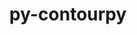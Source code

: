 ---
title: "py-contourpy"
layout: cache
categories: [package, develop]
meta: {"compilers": ["apple-clang@=16.0.0", "gcc@=11.1.0", "gcc@=11.4.0", "gcc@=13.2.0", "gcc@=7.5.0", "gcc@=9.4.0", "oneapi@=2024.2.1"], "num_specs": 145, "num_specs_by_stack": {"data-vis-sdk": 8, "e4s": 29, "e4s-neoverse-v2": 17, "e4s-neoverse_v1": 15, "e4s-oneapi": 33, "e4s-power": 5, "e4s-rocm-external": 8, "hep": 8, "ml-darwin-aarch64-mps": 5, "ml-linux-aarch64-cpu": 8, "ml-linux-aarch64-cuda": 8, "ml-linux-x86_64-cpu": 8, "ml-linux-x86_64-cuda": 8, "radiuss": 8, "root": 145}, "oss": ["sequoia", "ubuntu18.04", "ubuntu20.04", "ubuntu22.04", "ubuntu24.04"], "platforms": ["darwin", "linux"], "stacks": ["data-vis-sdk", "e4s", "e4s-neoverse-v2", "e4s-neoverse_v1", "e4s-oneapi", "e4s-power", "e4s-rocm-external", "hep", "ml-darwin-aarch64-mps", "ml-linux-aarch64-cpu", "ml-linux-aarch64-cuda", "ml-linux-x86_64-cpu", "ml-linux-x86_64-cuda", "radiuss", "root"], "targets": ["aarch64", "neoverse_v1", "neoverse_v2", "ppc64le", "x86_64_v3"], "versions": ["1.3.0"]}
spec_details: [{"compiler": "oneapi@=2024.2.1", "hash": "2aprotrpthcj2fiklmwonflpxb5biogd", "os": "ubuntu22.04", "platform": "linux", "size": "-", "stacks": ["e4s-oneapi", "root"], "target": "x86_64_v3", "variants": ["build_system=python_pip"], "versions": ["1.3.0"]}, {"compiler": "oneapi@=2024.2.1", "hash": "3carjgo4aosxeb2yft7jbiy7rgkgxl56", "os": "ubuntu22.04", "platform": "linux", "size": "-", "stacks": ["e4s-oneapi", "root"], "target": "x86_64_v3", "variants": ["build_system=python_pip"], "versions": ["1.3.0"]}, {"compiler": "gcc@=11.4.0", "hash": "3lbnpowxr3xdiep6mc5cpt4czgda46ev", "os": "ubuntu22.04", "platform": "linux", "size": "-", "stacks": ["e4s", "root"], "target": "x86_64_v3", "variants": ["build_system=python_pip"], "versions": ["1.3.0"]}, {"compiler": "gcc@=11.4.0", "hash": "3pttljpgekkfobcgg6z5g5iplkmbfscf", "os": "ubuntu22.04", "platform": "linux", "size": "-", "stacks": ["e4s", "root"], "target": "x86_64_v3", "variants": ["build_system=python_pip"], "versions": ["1.3.0"]}, {"compiler": "gcc@=7.5.0", "hash": "46xc65rjhcbgxy2pzpclw5ufmm4vl5rn", "os": "ubuntu18.04", "platform": "linux", "size": "-", "stacks": ["radiuss", "root"], "target": "x86_64_v3", "variants": ["build_system=python_pip"], "versions": ["1.3.0"]}, {"compiler": "gcc@=13.2.0", "hash": "4aj6tfg76qtsp4uelk6sa4q5g4dsfzqk", "os": "ubuntu24.04", "platform": "linux", "size": "-", "stacks": ["ml-linux-x86_64-cpu", "ml-linux-x86_64-cuda", "root"], "target": "x86_64_v3", "variants": ["build_system=python_pip"], "versions": ["1.3.0"]}, {"compiler": "gcc@=11.4.0", "hash": "4jna2cx7ot6ed2dv3zfytxd4xcila642", "os": "ubuntu22.04", "platform": "linux", "size": "-", "stacks": ["e4s", "root"], "target": "x86_64_v3", "variants": ["build_system=python_pip"], "versions": ["1.3.0"]}, {"compiler": "gcc@=7.5.0", "hash": "57ce5zl54k3avlm3tmnoqcdn2goyy4e2", "os": "ubuntu18.04", "platform": "linux", "size": "-", "stacks": ["radiuss", "root"], "target": "x86_64_v3", "variants": ["build_system=python_pip"], "versions": ["1.3.0"]}, {"compiler": "gcc@=11.4.0", "hash": "5agonszr6pq5anili6hxs3ofxipoqmgc", "os": "ubuntu22.04", "platform": "linux", "size": "-", "stacks": ["e4s", "root"], "target": "x86_64_v3", "variants": ["build_system=python_pip"], "versions": ["1.3.0"]}, {"compiler": "gcc@=11.4.0", "hash": "5ftmys5ebgliggyv7f65nbkend73bhkm", "os": "ubuntu22.04", "platform": "linux", "size": "-", "stacks": ["e4s-neoverse_v1", "root"], "target": "neoverse_v1", "variants": ["build_system=python_pip"], "versions": ["1.3.0"]}, {"compiler": "gcc@=11.4.0", "hash": "5nh4eqp67an3i4gzyxymphfpn3ghribk", "os": "ubuntu22.04", "platform": "linux", "size": "-", "stacks": ["e4s", "root"], "target": "x86_64_v3", "variants": ["build_system=python_pip"], "versions": ["1.3.0"]}, {"compiler": "gcc@=11.4.0", "hash": "5r55ejpz2vqbn4xldcfxua5uukzq3y5i", "os": "ubuntu22.04", "platform": "linux", "size": "-", "stacks": ["e4s-neoverse-v2", "root"], "target": "neoverse_v2", "variants": ["build_system=python_pip"], "versions": ["1.3.0"]}, {"compiler": "gcc@=11.4.0", "hash": "5uz53ukttvbrxquwikvlp6zr76zqjema", "os": "ubuntu22.04", "platform": "linux", "size": "-", "stacks": ["e4s-neoverse_v1", "root"], "target": "neoverse_v1", "variants": ["build_system=python_pip"], "versions": ["1.3.0"]}, {"compiler": "gcc@=13.2.0", "hash": "63rmieeilxjk2raydxo4fgiwfgfhz2me", "os": "ubuntu24.04", "platform": "linux", "size": "-", "stacks": ["ml-linux-x86_64-cpu", "ml-linux-x86_64-cuda", "root"], "target": "x86_64_v3", "variants": ["build_system=python_pip"], "versions": ["1.3.0"]}, {"compiler": "oneapi@=2024.2.1", "hash": "6gvrnazzt4cnsnchhufjeyjdllz3d6dc", "os": "ubuntu22.04", "platform": "linux", "size": "-", "stacks": ["e4s-oneapi", "root"], "target": "x86_64_v3", "variants": ["build_system=python_pip"], "versions": ["1.3.0"]}, {"compiler": "gcc@=9.4.0", "hash": "6hjrti33tcepdybwdjwtzdlrfxzs7nou", "os": "ubuntu20.04", "platform": "linux", "size": "-", "stacks": ["e4s-power", "root"], "target": "ppc64le", "variants": ["build_system=python_pip"], "versions": ["1.3.0"]}, {"compiler": "gcc@=11.4.0", "hash": "6nfblhtxgyfpz2ajkpvvhw664zw4iu3k", "os": "ubuntu22.04", "platform": "linux", "size": "-", "stacks": ["e4s", "root"], "target": "x86_64_v3", "variants": ["build_system=python_pip"], "versions": ["1.3.0"]}, {"compiler": "gcc@=13.2.0", "hash": "6q7mulehyp5d6fl37ebtu2xaoic22tl6", "os": "ubuntu24.04", "platform": "linux", "size": "-", "stacks": ["ml-linux-x86_64-cpu", "ml-linux-x86_64-cuda", "root"], "target": "x86_64_v3", "variants": ["build_system=python_pip"], "versions": ["1.3.0"]}, {"compiler": "gcc@=13.2.0", "hash": "74xc3oudznb64mmlbfqa644x3flx5m4m", "os": "ubuntu24.04", "platform": "linux", "size": "-", "stacks": ["ml-linux-aarch64-cpu", "ml-linux-aarch64-cuda", "root"], "target": "aarch64", "variants": ["build_system=python_pip"], "versions": ["1.3.0"]}, {"compiler": "oneapi@=2024.2.1", "hash": "7tuyk7hfgcglh6m3uus2whf5qmemof7b", "os": "ubuntu22.04", "platform": "linux", "size": "-", "stacks": ["e4s-oneapi", "root"], "target": "x86_64_v3", "variants": ["build_system=python_pip"], "versions": ["1.3.0"]}, {"compiler": "gcc@=9.4.0", "hash": "am5slyt3pee2aaaxud6w2qgvzr4sfjdw", "os": "ubuntu20.04", "platform": "linux", "size": "-", "stacks": ["e4s-power", "root"], "target": "ppc64le", "variants": ["build_system=python_pip"], "versions": ["1.3.0"]}, {"compiler": "gcc@=11.4.0", "hash": "asqjag2aqbrjwfonp4ixgnkzqrn7hxy3", "os": "ubuntu22.04", "platform": "linux", "size": "-", "stacks": ["e4s-neoverse_v1", "root"], "target": "neoverse_v1", "variants": ["build_system=python_pip"], "versions": ["1.3.0"]}, {"compiler": "gcc@=11.4.0", "hash": "avvecjteiox4k5jfjtew62jkb2pbok3n", "os": "ubuntu22.04", "platform": "linux", "size": "-", "stacks": ["e4s", "root"], "target": "x86_64_v3", "variants": ["build_system=python_pip"], "versions": ["1.3.0"]}, {"compiler": "oneapi@=2024.2.1", "hash": "az6qln7s3e2b27ern566fo5koqegxlq3", "os": "ubuntu22.04", "platform": "linux", "size": "-", "stacks": ["e4s-oneapi", "root"], "target": "x86_64_v3", "variants": ["build_system=python_pip"], "versions": ["1.3.0"]}, {"compiler": "gcc@=11.4.0", "hash": "barsqyxae5vumdsnlhfbyh7tg4qfjkgs", "os": "ubuntu22.04", "platform": "linux", "size": "-", "stacks": ["e4s", "root"], "target": "x86_64_v3", "variants": ["build_system=python_pip"], "versions": ["1.3.0"]}, {"compiler": "gcc@=11.4.0", "hash": "bjwcxk3f3svxj5yg4o3n75p6nta4eyde", "os": "ubuntu22.04", "platform": "linux", "size": "-", "stacks": ["e4s", "root"], "target": "x86_64_v3", "variants": ["build_system=python_pip"], "versions": ["1.3.0"]}, {"compiler": "gcc@=9.4.0", "hash": "bqfm4fnxfif64mz3itp6kjhgule7gqzy", "os": "ubuntu20.04", "platform": "linux", "size": "-", "stacks": ["e4s-power", "root"], "target": "ppc64le", "variants": ["build_system=python_pip"], "versions": ["1.3.0"]}, {"compiler": "gcc@=13.2.0", "hash": "brztmh7wkpixubh6xojlm3yg4dp2swp4", "os": "ubuntu24.04", "platform": "linux", "size": "-", "stacks": ["ml-linux-aarch64-cpu", "ml-linux-aarch64-cuda", "root"], "target": "aarch64", "variants": ["build_system=python_pip"], "versions": ["1.3.0"]}, {"compiler": "oneapi@=2024.2.1", "hash": "bxafkidzyl26jnuvhzxpx6nvdo7tyj7x", "os": "ubuntu22.04", "platform": "linux", "size": "-", "stacks": ["e4s-oneapi", "root"], "target": "x86_64_v3", "variants": ["build_system=python_pip"], "versions": ["1.3.0"]}, {"compiler": "oneapi@=2024.2.1", "hash": "bz2ex7p5w3lupveasojybytktytzrmrx", "os": "ubuntu22.04", "platform": "linux", "size": "-", "stacks": ["e4s-oneapi", "root"], "target": "x86_64_v3", "variants": ["build_system=python_pip"], "versions": ["1.3.0"]}, {"compiler": "gcc@=11.1.0", "hash": "c36as4lsid25rt6t5i24agw74iybwvzy", "os": "ubuntu20.04", "platform": "linux", "size": "-", "stacks": ["data-vis-sdk", "root"], "target": "x86_64_v3", "variants": ["build_system=python_pip"], "versions": ["1.3.0"]}, {"compiler": "gcc@=13.2.0", "hash": "c6goxqsfqvlz2mwrmldbckmo7bwpporo", "os": "ubuntu24.04", "platform": "linux", "size": "-", "stacks": ["ml-linux-aarch64-cpu", "ml-linux-aarch64-cuda", "root"], "target": "aarch64", "variants": ["build_system=python_pip"], "versions": ["1.3.0"]}, {"compiler": "apple-clang@=16.0.0", "hash": "cc5iirmiunspeqaidxhkuvakulgx3hn5", "os": "sequoia", "platform": "darwin", "size": "-", "stacks": ["ml-darwin-aarch64-mps", "root"], "target": "aarch64", "variants": ["build_system=python_pip"], "versions": ["1.3.0"]}, {"compiler": "gcc@=11.4.0", "hash": "cdqsucx7nxmruxgukwurqngshjena25o", "os": "ubuntu22.04", "platform": "linux", "size": "-", "stacks": ["e4s", "root"], "target": "x86_64_v3", "variants": ["build_system=python_pip"], "versions": ["1.3.0"]}, {"compiler": "gcc@=11.1.0", "hash": "crotv6m3datdb5hneviw3twd42all24p", "os": "ubuntu20.04", "platform": "linux", "size": "-", "stacks": ["data-vis-sdk", "root"], "target": "x86_64_v3", "variants": ["build_system=python_pip"], "versions": ["1.3.0"]}, {"compiler": "gcc@=11.4.0", "hash": "d32jjnhk2x46jag6v673xywc3ufw4kvv", "os": "ubuntu22.04", "platform": "linux", "size": "-", "stacks": ["e4s-neoverse_v1", "root"], "target": "neoverse_v1", "variants": ["build_system=python_pip"], "versions": ["1.3.0"]}, {"compiler": "gcc@=11.4.0", "hash": "dq72bymijd6e6owhfnutcjzbwc3jpjvl", "os": "ubuntu22.04", "platform": "linux", "size": "-", "stacks": ["e4s-neoverse_v1", "root"], "target": "neoverse_v1", "variants": ["build_system=python_pip"], "versions": ["1.3.0"]}, {"compiler": "oneapi@=2024.2.1", "hash": "dtfqz7drtxn77qrggesed5xqa7rvhs2t", "os": "ubuntu22.04", "platform": "linux", "size": "-", "stacks": ["e4s-oneapi", "root"], "target": "x86_64_v3", "variants": ["build_system=python_pip"], "versions": ["1.3.0"]}, {"compiler": "gcc@=7.5.0", "hash": "e3o5b72xy2yebjgsrkdusekttoumiar4", "os": "ubuntu18.04", "platform": "linux", "size": "-", "stacks": ["radiuss", "root"], "target": "x86_64_v3", "variants": ["build_system=python_pip"], "versions": ["1.3.0"]}, {"compiler": "gcc@=11.4.0", "hash": "e47vyclezjqjnj7fpq3hvcapj5cwhfv6", "os": "ubuntu22.04", "platform": "linux", "size": "-", "stacks": ["e4s-neoverse_v1", "root"], "target": "neoverse_v1", "variants": ["build_system=python_pip"], "versions": ["1.3.0"]}, {"compiler": "oneapi@=2024.2.1", "hash": "e7icvt57wkj5xhk4b44pvcah5udipolk", "os": "ubuntu22.04", "platform": "linux", "size": "-", "stacks": ["e4s-oneapi", "root"], "target": "x86_64_v3", "variants": ["build_system=python_pip"], "versions": ["1.3.0"]}, {"compiler": "gcc@=11.4.0", "hash": "f2pppqz5pib6pajldblowqslgvlaqvof", "os": "ubuntu22.04", "platform": "linux", "size": "-", "stacks": ["e4s-neoverse-v2", "root"], "target": "neoverse_v2", "variants": ["build_system=python_pip"], "versions": ["1.3.0"]}, {"compiler": "oneapi@=2024.2.1", "hash": "fob33iw7sjkl6aoq47ljt3dqolp5lo3r", "os": "ubuntu22.04", "platform": "linux", "size": "-", "stacks": ["e4s-oneapi", "root"], "target": "x86_64_v3", "variants": ["build_system=python_pip"], "versions": ["1.3.0"]}, {"compiler": "oneapi@=2024.2.1", "hash": "fopoyvhtbeiwdgasjlhqjbvx7yjryfbt", "os": "ubuntu22.04", "platform": "linux", "size": "-", "stacks": ["e4s-oneapi", "root"], "target": "x86_64_v3", "variants": ["build_system=python_pip"], "versions": ["1.3.0"]}, {"compiler": "gcc@=11.4.0", "hash": "fthnvdldle5nsi7fcmuwsmmh5ohxpyif", "os": "ubuntu22.04", "platform": "linux", "size": "-", "stacks": ["hep", "root"], "target": "x86_64_v3", "variants": ["build_system=python_pip"], "versions": ["1.3.0"]}, {"compiler": "gcc@=11.4.0", "hash": "g47ihov3lwhb33yvr26qg4s4msv2wtvu", "os": "ubuntu22.04", "platform": "linux", "size": "-", "stacks": ["e4s-neoverse_v1", "root"], "target": "neoverse_v1", "variants": ["build_system=python_pip"], "versions": ["1.3.0"]}, {"compiler": "apple-clang@=16.0.0", "hash": "gae74powv3a7b7j3ense7cxaeugo44m3", "os": "sequoia", "platform": "darwin", "size": "-", "stacks": ["ml-darwin-aarch64-mps", "root"], "target": "aarch64", "variants": ["build_system=python_pip"], "versions": ["1.3.0"]}, {"compiler": "gcc@=11.4.0", "hash": "gditilgtuuv7f2ntbwwo4uokfqs2mgz5", "os": "ubuntu22.04", "platform": "linux", "size": "-", "stacks": ["e4s", "root"], "target": "x86_64_v3", "variants": ["build_system=python_pip"], "versions": ["1.3.0"]}, {"compiler": "oneapi@=2024.2.1", "hash": "genmfofxjf3iqsjpom3v4g7vh3fhzdi3", "os": "ubuntu22.04", "platform": "linux", "size": "-", "stacks": ["e4s-oneapi", "root"], "target": "x86_64_v3", "variants": ["build_system=python_pip"], "versions": ["1.3.0"]}, {"compiler": "gcc@=11.4.0", "hash": "hbx2wulgtdynjzf4vwzwskdllropha4g", "os": "ubuntu22.04", "platform": "linux", "size": "-", "stacks": ["e4s-rocm-external", "root"], "target": "x86_64_v3", "variants": ["build_system=python_pip"], "versions": ["1.3.0"]}, {"compiler": "oneapi@=2024.2.1", "hash": "hccq4xzxg3see3zvy4gd22l5ec62bgvq", "os": "ubuntu22.04", "platform": "linux", "size": "-", "stacks": ["e4s-oneapi", "root"], "target": "x86_64_v3", "variants": ["build_system=python_pip"], "versions": ["1.3.0"]}, {"compiler": "oneapi@=2024.2.1", "hash": "hctbyxgj5mmqve6uouhtn5i5for3zvk5", "os": "ubuntu22.04", "platform": "linux", "size": "-", "stacks": ["e4s-oneapi", "root"], "target": "x86_64_v3", "variants": ["build_system=python_pip"], "versions": ["1.3.0"]}, {"compiler": "gcc@=11.4.0", "hash": "hqlovyew7kbawif6bdxykd5qwhg5hsfs", "os": "ubuntu22.04", "platform": "linux", "size": "-", "stacks": ["e4s-neoverse-v2", "root"], "target": "neoverse_v2", "variants": ["build_system=python_pip"], "versions": ["1.3.0"]}, {"compiler": "gcc@=13.2.0", "hash": "hrbgut52bgdyrm3vhduzgqghkctg4xhh", "os": "ubuntu24.04", "platform": "linux", "size": "-", "stacks": ["ml-linux-x86_64-cpu", "ml-linux-x86_64-cuda", "root"], "target": "x86_64_v3", "variants": ["build_system=python_pip"], "versions": ["1.3.0"]}, {"compiler": "gcc@=11.4.0", "hash": "hwr7pndavqzgl3ptrpr37jzc5cz7vnbs", "os": "ubuntu22.04", "platform": "linux", "size": "-", "stacks": ["e4s", "root"], "target": "x86_64_v3", "variants": ["build_system=python_pip"], "versions": ["1.3.0"]}, {"compiler": "gcc@=13.2.0", "hash": "i43tgqhxbx3k6lgcjnr4xyx3rx5nlss2", "os": "ubuntu24.04", "platform": "linux", "size": "-", "stacks": ["ml-linux-x86_64-cpu", "ml-linux-x86_64-cuda", "root"], "target": "x86_64_v3", "variants": ["build_system=python_pip"], "versions": ["1.3.0"]}, {"compiler": "oneapi@=2024.2.1", "hash": "i6jgh3m42dzszc5rve3znlhewuie555t", "os": "ubuntu22.04", "platform": "linux", "size": "-", "stacks": ["e4s-oneapi", "root"], "target": "x86_64_v3", "variants": ["build_system=python_pip"], "versions": ["1.3.0"]}, {"compiler": "gcc@=11.4.0", "hash": "i6pkka5lzcehpgsy6fywetijjcxhjxwq", "os": "ubuntu22.04", "platform": "linux", "size": "-", "stacks": ["e4s-neoverse-v2", "root"], "target": "neoverse_v2", "variants": ["build_system=python_pip"], "versions": ["1.3.0"]}, {"compiler": "gcc@=11.4.0", "hash": "iawjpehpnwkom433uceii2ku7gws2umo", "os": "ubuntu22.04", "platform": "linux", "size": "-", "stacks": ["hep", "root"], "target": "x86_64_v3", "variants": ["build_system=python_pip"], "versions": ["1.3.0"]}, {"compiler": "gcc@=13.2.0", "hash": "ie522lgl37glznzl7rvdmrrmmgdjd4g5", "os": "ubuntu24.04", "platform": "linux", "size": "-", "stacks": ["ml-linux-aarch64-cpu", "ml-linux-aarch64-cuda", "root"], "target": "aarch64", "variants": ["build_system=python_pip"], "versions": ["1.3.0"]}, {"compiler": "gcc@=11.4.0", "hash": "ija6gcmfxlzpa7nzzfvy7ax5ydnbhhho", "os": "ubuntu22.04", "platform": "linux", "size": "-", "stacks": ["e4s", "root"], "target": "x86_64_v3", "variants": ["build_system=python_pip"], "versions": ["1.3.0"]}, {"compiler": "gcc@=11.4.0", "hash": "iqrjsrezrxt5gvmroxtlp5ph7gu53buj", "os": "ubuntu22.04", "platform": "linux", "size": "-", "stacks": ["e4s-neoverse-v2", "root"], "target": "neoverse_v2", "variants": ["build_system=python_pip"], "versions": ["1.3.0"]}, {"compiler": "gcc@=11.1.0", "hash": "iy6wrorkraqdkz6absb2hg6j22gdl7mu", "os": "ubuntu20.04", "platform": "linux", "size": "-", "stacks": ["data-vis-sdk", "root"], "target": "x86_64_v3", "variants": ["build_system=python_pip"], "versions": ["1.3.0"]}, {"compiler": "apple-clang@=16.0.0", "hash": "jaa4vkb2bzls7uno7yjp6iuiajmigivf", "os": "sequoia", "platform": "darwin", "size": "-", "stacks": ["ml-darwin-aarch64-mps", "root"], "target": "aarch64", "variants": ["build_system=python_pip"], "versions": ["1.3.0"]}, {"compiler": "gcc@=11.4.0", "hash": "jdppwzlcwjruqwhzdb6tne3rxbdc3usp", "os": "ubuntu22.04", "platform": "linux", "size": "-", "stacks": ["hep", "root"], "target": "x86_64_v3", "variants": ["build_system=python_pip"], "versions": ["1.3.0"]}, {"compiler": "gcc@=7.5.0", "hash": "jhj7uggpy6jnccjrdgziirjsaafo5qyc", "os": "ubuntu18.04", "platform": "linux", "size": "-", "stacks": ["radiuss", "root"], "target": "x86_64_v3", "variants": ["build_system=python_pip"], "versions": ["1.3.0"]}, {"compiler": "gcc@=11.4.0", "hash": "jlby5tt2bdzouyaypnvishepvm3vm6np", "os": "ubuntu22.04", "platform": "linux", "size": "-", "stacks": ["e4s-neoverse-v2", "root"], "target": "neoverse_v2", "variants": ["build_system=python_pip"], "versions": ["1.3.0"]}, {"compiler": "gcc@=11.1.0", "hash": "jqx3y7yud6wx3ftqqhdl3k7tkg7l5ixm", "os": "ubuntu20.04", "platform": "linux", "size": "-", "stacks": ["data-vis-sdk", "root"], "target": "x86_64_v3", "variants": ["build_system=python_pip"], "versions": ["1.3.0"]}, {"compiler": "oneapi@=2024.2.1", "hash": "jr35wljmnhrerjjmof5laksnxoblbaw5", "os": "ubuntu22.04", "platform": "linux", "size": "-", "stacks": ["e4s-oneapi", "root"], "target": "x86_64_v3", "variants": ["build_system=python_pip"], "versions": ["1.3.0"]}, {"compiler": "oneapi@=2024.2.1", "hash": "jtwns6jtg2wfsdmio33lewi52usngvpj", "os": "ubuntu22.04", "platform": "linux", "size": "-", "stacks": ["e4s-oneapi", "root"], "target": "x86_64_v3", "variants": ["build_system=python_pip"], "versions": ["1.3.0"]}, {"compiler": "gcc@=11.4.0", "hash": "jxnnldnfrk7gjqmlf3jaf5zinwnvlagc", "os": "ubuntu22.04", "platform": "linux", "size": "-", "stacks": ["e4s", "root"], "target": "x86_64_v3", "variants": ["build_system=python_pip"], "versions": ["1.3.0"]}, {"compiler": "gcc@=9.4.0", "hash": "jybd23du3ngtywsjuldewqzbi5ds7i22", "os": "ubuntu20.04", "platform": "linux", "size": "-", "stacks": ["e4s-power", "root"], "target": "ppc64le", "variants": ["build_system=python_pip"], "versions": ["1.3.0"]}, {"compiler": "gcc@=13.2.0", "hash": "k5k4jw2w4zteehvn7hyj4yoll2aonqba", "os": "ubuntu24.04", "platform": "linux", "size": "-", "stacks": ["ml-linux-x86_64-cpu", "ml-linux-x86_64-cuda", "root"], "target": "x86_64_v3", "variants": ["build_system=python_pip"], "versions": ["1.3.0"]}, {"compiler": "oneapi@=2024.2.1", "hash": "k73zonr3phlvasrmmn7g74uuvkkvfqeq", "os": "ubuntu22.04", "platform": "linux", "size": "-", "stacks": ["e4s-oneapi", "root"], "target": "x86_64_v3", "variants": ["build_system=python_pip"], "versions": ["1.3.0"]}, {"compiler": "oneapi@=2024.2.1", "hash": "kagrphtzqqxyjrd4n562m3f5h63uhtn3", "os": "ubuntu22.04", "platform": "linux", "size": "-", "stacks": ["e4s-oneapi", "root"], "target": "x86_64_v3", "variants": ["build_system=python_pip"], "versions": ["1.3.0"]}, {"compiler": "gcc@=11.4.0", "hash": "kahqixszwavn2jykjtcyxbrgznp273ma", "os": "ubuntu22.04", "platform": "linux", "size": "-", "stacks": ["e4s-neoverse_v1", "root"], "target": "neoverse_v1", "variants": ["build_system=python_pip"], "versions": ["1.3.0"]}, {"compiler": "oneapi@=2024.2.1", "hash": "kakzgehcc6uwomuqrq3wm75rezrmrkb6", "os": "ubuntu22.04", "platform": "linux", "size": "-", "stacks": ["e4s-oneapi", "root"], "target": "x86_64_v3", "variants": ["build_system=python_pip"], "versions": ["1.3.0"]}, {"compiler": "oneapi@=2024.2.1", "hash": "kiobx45l2wvyvlnukz4ehqhfigv3yw5g", "os": "ubuntu22.04", "platform": "linux", "size": "-", "stacks": ["e4s-oneapi", "root"], "target": "x86_64_v3", "variants": ["build_system=python_pip"], "versions": ["1.3.0"]}, {"compiler": "gcc@=11.4.0", "hash": "kvpu62b6rbelmpptfhehsxlqbuaer5un", "os": "ubuntu22.04", "platform": "linux", "size": "-", "stacks": ["e4s-neoverse-v2", "root"], "target": "neoverse_v2", "variants": ["build_system=python_pip"], "versions": ["1.3.0"]}, {"compiler": "gcc@=11.4.0", "hash": "ldsquyjzdzupn42ynupnwljdcdlniblh", "os": "ubuntu22.04", "platform": "linux", "size": "-", "stacks": ["e4s", "e4s-rocm-external", "root"], "target": "x86_64_v3", "variants": ["build_system=python_pip"], "versions": ["1.3.0"]}, {"compiler": "oneapi@=2024.2.1", "hash": "lhre5fhoyywhgdvji7uzcj6uxfkn3v4b", "os": "ubuntu22.04", "platform": "linux", "size": "-", "stacks": ["e4s-oneapi", "root"], "target": "x86_64_v3", "variants": ["build_system=python_pip"], "versions": ["1.3.0"]}, {"compiler": "gcc@=11.4.0", "hash": "lshrv3uoxezjtkm3xwqmlqetwhasefi3", "os": "ubuntu22.04", "platform": "linux", "size": "-", "stacks": ["e4s-neoverse-v2", "root"], "target": "neoverse_v2", "variants": ["build_system=python_pip"], "versions": ["1.3.0"]}, {"compiler": "gcc@=11.4.0", "hash": "lssehw3ihf5fktzwdvbvfuq7bcgnq7gb", "os": "ubuntu22.04", "platform": "linux", "size": "-", "stacks": ["e4s-neoverse_v1", "root"], "target": "neoverse_v1", "variants": ["build_system=python_pip"], "versions": ["1.3.0"]}, {"compiler": "gcc@=13.2.0", "hash": "lztykt6oj6upchme3y2pc5g2eghgsaer", "os": "ubuntu24.04", "platform": "linux", "size": "-", "stacks": ["ml-linux-x86_64-cpu", "ml-linux-x86_64-cuda", "root"], "target": "x86_64_v3", "variants": ["build_system=python_pip"], "versions": ["1.3.0"]}, {"compiler": "oneapi@=2024.2.1", "hash": "m4fsxtmj75hms47as2sdpsjjemke6dry", "os": "ubuntu22.04", "platform": "linux", "size": "-", "stacks": ["e4s-oneapi", "root"], "target": "x86_64_v3", "variants": ["build_system=python_pip"], "versions": ["1.3.0"]}, {"compiler": "gcc@=11.4.0", "hash": "mlacakx63qneapgvqjpd7sxpp6fb6jb4", "os": "ubuntu22.04", "platform": "linux", "size": "-", "stacks": ["e4s-neoverse-v2", "root"], "target": "neoverse_v2", "variants": ["build_system=python_pip"], "versions": ["1.3.0"]}, {"compiler": "gcc@=11.4.0", "hash": "mwpqpzbp6yg465pcqg2rwmz4t5oi3qrd", "os": "ubuntu22.04", "platform": "linux", "size": "-", "stacks": ["e4s-neoverse_v1", "root"], "target": "neoverse_v1", "variants": ["build_system=python_pip"], "versions": ["1.3.0"]}, {"compiler": "gcc@=11.4.0", "hash": "nwvf5gpizviz7gocfpdpoe2jcc275o2k", "os": "ubuntu22.04", "platform": "linux", "size": "-", "stacks": ["e4s-neoverse-v2", "root"], "target": "neoverse_v2", "variants": ["build_system=python_pip"], "versions": ["1.3.0"]}, {"compiler": "apple-clang@=16.0.0", "hash": "nypbcicmdm4wtub6hifr4juixatpd342", "os": "sequoia", "platform": "darwin", "size": "-", "stacks": ["ml-darwin-aarch64-mps", "root"], "target": "aarch64", "variants": ["build_system=python_pip"], "versions": ["1.3.0"]}, {"compiler": "gcc@=11.4.0", "hash": "olgxbob2jbpcfldk747jpphm6goyushy", "os": "ubuntu22.04", "platform": "linux", "size": "-", "stacks": ["e4s-neoverse-v2", "root"], "target": "neoverse_v2", "variants": ["build_system=python_pip"], "versions": ["1.3.0"]}, {"compiler": "gcc@=11.1.0", "hash": "ony3rqkc2fyhn2oqihqbjeah4mwpcyz6", "os": "ubuntu20.04", "platform": "linux", "size": "-", "stacks": ["data-vis-sdk", "root"], "target": "x86_64_v3", "variants": ["build_system=python_pip"], "versions": ["1.3.0"]}, {"compiler": "gcc@=11.4.0", "hash": "or2o5vxg2n3gtlj2n2f223jlxdbajhlf", "os": "ubuntu22.04", "platform": "linux", "size": "-", "stacks": ["e4s-neoverse-v2", "root"], "target": "neoverse_v2", "variants": ["build_system=python_pip"], "versions": ["1.3.0"]}, {"compiler": "gcc@=13.2.0", "hash": "oup6kmiafr23r3wd75fqj43myavwcsqr", "os": "ubuntu24.04", "platform": "linux", "size": "-", "stacks": ["ml-linux-aarch64-cpu", "ml-linux-aarch64-cuda", "root"], "target": "aarch64", "variants": ["build_system=python_pip"], "versions": ["1.3.0"]}, {"compiler": "gcc@=13.2.0", "hash": "pegpxagk4zqkjcjgls723w2hqrnmcf37", "os": "ubuntu24.04", "platform": "linux", "size": "-", "stacks": ["ml-linux-aarch64-cpu", "ml-linux-aarch64-cuda", "root"], "target": "aarch64", "variants": ["build_system=python_pip"], "versions": ["1.3.0"]}, {"compiler": "gcc@=11.4.0", "hash": "qb6xkczm6xpq5bfsbx2dq6uul4xyjbh5", "os": "ubuntu22.04", "platform": "linux", "size": "-", "stacks": ["e4s", "e4s-rocm-external", "root"], "target": "x86_64_v3", "variants": ["build_system=python_pip"], "versions": ["1.3.0"]}, {"compiler": "gcc@=11.4.0", "hash": "qcodg6zc7bqgw3rqvutyfmovg22toely", "os": "ubuntu22.04", "platform": "linux", "size": "-", "stacks": ["e4s", "e4s-rocm-external", "root"], "target": "x86_64_v3", "variants": ["build_system=python_pip"], "versions": ["1.3.0"]}, {"compiler": "oneapi@=2024.2.1", "hash": "qdalbty6tatbfxibwrfxvhpetxbrwc4c", "os": "ubuntu22.04", "platform": "linux", "size": "-", "stacks": ["e4s-oneapi", "root"], "target": "x86_64_v3", "variants": ["build_system=python_pip"], "versions": ["1.3.0"]}, {"compiler": "gcc@=11.4.0", "hash": "qrvl74y4rbwvu2dwfhhpqnf3xxooa74i", "os": "ubuntu22.04", "platform": "linux", "size": "-", "stacks": ["e4s", "e4s-rocm-external", "root"], "target": "x86_64_v3", "variants": ["build_system=python_pip"], "versions": ["1.3.0"]}, {"compiler": "gcc@=13.2.0", "hash": "qs3dneh5vcofkfc4dvsy25chl7q4f7m3", "os": "ubuntu24.04", "platform": "linux", "size": "-", "stacks": ["ml-linux-aarch64-cpu", "ml-linux-aarch64-cuda", "root"], "target": "aarch64", "variants": ["build_system=python_pip"], "versions": ["1.3.0"]}, {"compiler": "gcc@=11.4.0", "hash": "qv4ueajchn4jqzm3ddiqtp67zeho6sfd", "os": "ubuntu22.04", "platform": "linux", "size": "-", "stacks": ["e4s", "root"], "target": "x86_64_v3", "variants": ["build_system=python_pip"], "versions": ["1.3.0"]}, {"compiler": "oneapi@=2024.2.1", "hash": "qwfcdc65bhdrk4x32thjmeixugowie2e", "os": "ubuntu22.04", "platform": "linux", "size": "-", "stacks": ["e4s-oneapi", "root"], "target": "x86_64_v3", "variants": ["build_system=python_pip"], "versions": ["1.3.0"]}, {"compiler": "gcc@=11.4.0", "hash": "qwp25bqsol5dvzclgmii4arns2w6zcs4", "os": "ubuntu22.04", "platform": "linux", "size": "-", "stacks": ["e4s", "e4s-rocm-external", "root"], "target": "x86_64_v3", "variants": ["build_system=python_pip"], "versions": ["1.3.0"]}, {"compiler": "gcc@=7.5.0", "hash": "r4npveykqcjp4wzmvbrgrv6h3f7va4g2", "os": "ubuntu18.04", "platform": "linux", "size": "-", "stacks": ["radiuss", "root"], "target": "x86_64_v3", "variants": ["build_system=python_pip"], "versions": ["1.3.0"]}, {"compiler": "gcc@=13.2.0", "hash": "rbe3uptphuzp2koocgg6xx22xdkdc6n6", "os": "ubuntu24.04", "platform": "linux", "size": "-", "stacks": ["ml-linux-aarch64-cpu", "ml-linux-aarch64-cuda", "root"], "target": "aarch64", "variants": ["build_system=python_pip"], "versions": ["1.3.0"]}, {"compiler": "gcc@=11.4.0", "hash": "rugosbvrnhel7zibtsr4536nlvdahgrh", "os": "ubuntu22.04", "platform": "linux", "size": "-", "stacks": ["e4s", "root"], "target": "x86_64_v3", "variants": ["build_system=python_pip"], "versions": ["1.3.0"]}, {"compiler": "gcc@=7.5.0", "hash": "rx2jelaat5paoghqh5ryl6oqlgp5ffgc", "os": "ubuntu18.04", "platform": "linux", "size": "-", "stacks": ["radiuss", "root"], "target": "x86_64_v3", "variants": ["build_system=python_pip"], "versions": ["1.3.0"]}, {"compiler": "gcc@=11.4.0", "hash": "sehaxobf6i2a7wih6d4zylaoqcroxv5t", "os": "ubuntu22.04", "platform": "linux", "size": "-", "stacks": ["e4s-neoverse-v2", "root"], "target": "neoverse_v2", "variants": ["build_system=python_pip"], "versions": ["1.3.0"]}, {"compiler": "gcc@=11.4.0", "hash": "sijspa5k6canawnyjsozpglgaa5vavzu", "os": "ubuntu22.04", "platform": "linux", "size": "-", "stacks": ["e4s", "root"], "target": "x86_64_v3", "variants": ["build_system=python_pip"], "versions": ["1.3.0"]}, {"compiler": "gcc@=11.4.0", "hash": "sjrjt3qwe4reohbgoo7aoxay6rzy5wx7", "os": "ubuntu22.04", "platform": "linux", "size": "-", "stacks": ["e4s", "e4s-rocm-external", "root"], "target": "x86_64_v3", "variants": ["build_system=python_pip"], "versions": ["1.3.0"]}, {"compiler": "gcc@=11.4.0", "hash": "stx6wucav7lvsw7afofmidm6qhrbsb46", "os": "ubuntu22.04", "platform": "linux", "size": "-", "stacks": ["e4s", "root"], "target": "x86_64_v3", "variants": ["build_system=python_pip"], "versions": ["1.3.0"]}, {"compiler": "gcc@=11.4.0", "hash": "t7zfnagch22dbzkskp4b5oitdwf6jtxs", "os": "ubuntu22.04", "platform": "linux", "size": "-", "stacks": ["e4s-neoverse-v2", "root"], "target": "neoverse_v2", "variants": ["build_system=python_pip"], "versions": ["1.3.0"]}, {"compiler": "oneapi@=2024.2.1", "hash": "tmgd6s7npbg5rjf7u6n5dw6zjguesx4g", "os": "ubuntu22.04", "platform": "linux", "size": "-", "stacks": ["e4s-oneapi", "root"], "target": "x86_64_v3", "variants": ["build_system=python_pip"], "versions": ["1.3.0"]}, {"compiler": "gcc@=13.2.0", "hash": "tmnrtdgnldulw5syhjbbzoa7rptnpxf4", "os": "ubuntu24.04", "platform": "linux", "size": "-", "stacks": ["ml-linux-x86_64-cpu", "ml-linux-x86_64-cuda", "root"], "target": "x86_64_v3", "variants": ["build_system=python_pip"], "versions": ["1.3.0"]}, {"compiler": "oneapi@=2024.2.1", "hash": "tvdiswvayfpi5czzbsmzaptd4zcjaisb", "os": "ubuntu22.04", "platform": "linux", "size": "-", "stacks": ["e4s-oneapi", "root"], "target": "x86_64_v3", "variants": ["build_system=python_pip"], "versions": ["1.3.0"]}, {"compiler": "gcc@=11.4.0", "hash": "tyspksdu4dlsn3xdkrkmbqyu5jh2idcz", "os": "ubuntu22.04", "platform": "linux", "size": "-", "stacks": ["hep", "root"], "target": "x86_64_v3", "variants": ["build_system=python_pip"], "versions": ["1.3.0"]}, {"compiler": "gcc@=11.4.0", "hash": "u5drn4ogxa4apycfgbgmagxepofzhz6k", "os": "ubuntu22.04", "platform": "linux", "size": "-", "stacks": ["e4s", "root"], "target": "x86_64_v3", "variants": ["build_system=python_pip"], "versions": ["1.3.0"]}, {"compiler": "gcc@=11.4.0", "hash": "uiqzxefqjxqmcwbihhaotrnwhzlq2etp", "os": "ubuntu22.04", "platform": "linux", "size": "-", "stacks": ["e4s-neoverse_v1", "root"], "target": "neoverse_v1", "variants": ["build_system=python_pip"], "versions": ["1.3.0"]}, {"compiler": "oneapi@=2024.2.1", "hash": "um2a56hv4z4fr273k2qqcnpkix7xexw6", "os": "ubuntu22.04", "platform": "linux", "size": "-", "stacks": ["e4s-oneapi", "root"], "target": "x86_64_v3", "variants": ["build_system=python_pip"], "versions": ["1.3.0"]}, {"compiler": "oneapi@=2024.2.1", "hash": "uqcurbixc67qfbrkrzcssrctv4sroqk4", "os": "ubuntu22.04", "platform": "linux", "size": "-", "stacks": ["e4s-oneapi", "root"], "target": "x86_64_v3", "variants": ["build_system=python_pip"], "versions": ["1.3.0"]}, {"compiler": "gcc@=9.4.0", "hash": "uwtsjzgnfxnefogtwsliuct7ii2ysbo2", "os": "ubuntu20.04", "platform": "linux", "size": "-", "stacks": ["e4s-power", "root"], "target": "ppc64le", "variants": ["build_system=python_pip"], "versions": ["1.3.0"]}, {"compiler": "gcc@=11.4.0", "hash": "v4huiz5weh5jugolr7mu6afdkqp25abl", "os": "ubuntu22.04", "platform": "linux", "size": "-", "stacks": ["hep", "root"], "target": "x86_64_v3", "variants": ["build_system=python_pip"], "versions": ["1.3.0"]}, {"compiler": "gcc@=11.4.0", "hash": "v55su7xsdp5t3rnwqho3tqiqbybxdr5n", "os": "ubuntu22.04", "platform": "linux", "size": "-", "stacks": ["e4s-neoverse_v1", "root"], "target": "neoverse_v1", "variants": ["build_system=python_pip"], "versions": ["1.3.0"]}, {"compiler": "gcc@=11.1.0", "hash": "vrcjr5xye727cyfdc2jgjohtjjnnigez", "os": "ubuntu20.04", "platform": "linux", "size": "-", "stacks": ["data-vis-sdk", "root"], "target": "x86_64_v3", "variants": ["build_system=python_pip"], "versions": ["1.3.0"]}, {"compiler": "oneapi@=2024.2.1", "hash": "vusy5dkulkxjglju6p3p57robuollz6h", "os": "ubuntu22.04", "platform": "linux", "size": "-", "stacks": ["e4s-oneapi", "root"], "target": "x86_64_v3", "variants": ["build_system=python_pip"], "versions": ["1.3.0"]}, {"compiler": "gcc@=11.1.0", "hash": "vz5cnzjjzfiggqrmf7dfjnjp6wqfpjlp", "os": "ubuntu20.04", "platform": "linux", "size": "-", "stacks": ["data-vis-sdk", "root"], "target": "x86_64_v3", "variants": ["build_system=python_pip"], "versions": ["1.3.0"]}, {"compiler": "gcc@=11.4.0", "hash": "vzrcskhppvd22kcweihxzfmb6v62atz7", "os": "ubuntu22.04", "platform": "linux", "size": "-", "stacks": ["e4s-neoverse-v2", "root"], "target": "neoverse_v2", "variants": ["build_system=python_pip"], "versions": ["1.3.0"]}, {"compiler": "gcc@=11.4.0", "hash": "waqk2ljgjfvyvii5izvjvc7ieswtzdp2", "os": "ubuntu22.04", "platform": "linux", "size": "-", "stacks": ["e4s-neoverse_v1", "root"], "target": "neoverse_v1", "variants": ["build_system=python_pip"], "versions": ["1.3.0"]}, {"compiler": "gcc@=11.4.0", "hash": "wgpstxno2w5om5iaui6c77wftba3irru", "os": "ubuntu22.04", "platform": "linux", "size": "-", "stacks": ["hep", "root"], "target": "x86_64_v3", "variants": ["build_system=python_pip"], "versions": ["1.3.0"]}, {"compiler": "gcc@=11.4.0", "hash": "wvxo7lczbdva4voztg5bwhcoxhqrwrvu", "os": "ubuntu22.04", "platform": "linux", "size": "-", "stacks": ["e4s", "root"], "target": "x86_64_v3", "variants": ["build_system=python_pip"], "versions": ["1.3.0"]}, {"compiler": "oneapi@=2024.2.1", "hash": "wwmnibpvfrdsmdkm3tsam7kav5k66k3b", "os": "ubuntu22.04", "platform": "linux", "size": "-", "stacks": ["e4s-oneapi", "root"], "target": "x86_64_v3", "variants": ["build_system=python_pip"], "versions": ["1.3.0"]}, {"compiler": "gcc@=11.4.0", "hash": "x2vquhyly3dtgssz2bjhrqx4dumi2gfz", "os": "ubuntu22.04", "platform": "linux", "size": "-", "stacks": ["hep", "root"], "target": "x86_64_v3", "variants": ["build_system=python_pip"], "versions": ["1.3.0"]}, {"compiler": "oneapi@=2024.2.1", "hash": "x42ato5lf3balb5qmeidvfe3a5xo3dqo", "os": "ubuntu22.04", "platform": "linux", "size": "-", "stacks": ["e4s-oneapi", "root"], "target": "x86_64_v3", "variants": ["build_system=python_pip"], "versions": ["1.3.0"]}, {"compiler": "gcc@=11.4.0", "hash": "xg5t6gaziupjxljgdhqjbh63r7ll52fq", "os": "ubuntu22.04", "platform": "linux", "size": "-", "stacks": ["e4s-neoverse-v2", "root"], "target": "neoverse_v2", "variants": ["build_system=python_pip"], "versions": ["1.3.0"]}, {"compiler": "gcc@=7.5.0", "hash": "xlzs3z3pfdgmpdemagytrrp7radrpxgi", "os": "ubuntu18.04", "platform": "linux", "size": "-", "stacks": ["radiuss", "root"], "target": "x86_64_v3", "variants": ["build_system=python_pip"], "versions": ["1.3.0"]}, {"compiler": "gcc@=11.4.0", "hash": "y4yuow5baccqi7xeyzua2xgezj6lt7g4", "os": "ubuntu22.04", "platform": "linux", "size": "-", "stacks": ["e4s-neoverse_v1", "root"], "target": "neoverse_v1", "variants": ["build_system=python_pip"], "versions": ["1.3.0"]}, {"compiler": "gcc@=11.4.0", "hash": "yhsrbqr7phrkkithnk6przovovszurfk", "os": "ubuntu22.04", "platform": "linux", "size": "-", "stacks": ["e4s-neoverse-v2", "root"], "target": "neoverse_v2", "variants": ["build_system=python_pip"], "versions": ["1.3.0"]}, {"compiler": "oneapi@=2024.2.1", "hash": "yk5tjwck4z4zhxxv27onh4rs7taj654p", "os": "ubuntu22.04", "platform": "linux", "size": "-", "stacks": ["e4s-oneapi", "root"], "target": "x86_64_v3", "variants": ["build_system=python_pip"], "versions": ["1.3.0"]}, {"compiler": "gcc@=11.4.0", "hash": "yrtbqcb3fynkzgpjy7en7xlcx6lbcyrk", "os": "ubuntu22.04", "platform": "linux", "size": "-", "stacks": ["hep", "root"], "target": "x86_64_v3", "variants": ["build_system=python_pip"], "versions": ["1.3.0"]}, {"compiler": "gcc@=11.4.0", "hash": "yrzwdgf2bunvv7lvr6s6lwgpvlk5vfy7", "os": "ubuntu22.04", "platform": "linux", "size": "-", "stacks": ["e4s", "root"], "target": "x86_64_v3", "variants": ["build_system=python_pip"], "versions": ["1.3.0"]}, {"compiler": "gcc@=7.5.0", "hash": "yxjdsq7g7ficxo7rhonvjtiqpjv7qoxp", "os": "ubuntu18.04", "platform": "linux", "size": "-", "stacks": ["radiuss", "root"], "target": "x86_64_v3", "variants": ["build_system=python_pip"], "versions": ["1.3.0"]}, {"compiler": "gcc@=11.1.0", "hash": "yy36poyds3hcgerqqbdz2zjkoiob57d5", "os": "ubuntu20.04", "platform": "linux", "size": "-", "stacks": ["data-vis-sdk", "root"], "target": "x86_64_v3", "variants": ["build_system=python_pip"], "versions": ["1.3.0"]}, {"compiler": "gcc@=11.4.0", "hash": "yyxehondr2oog5bslfqnwwis4lrrioxm", "os": "ubuntu22.04", "platform": "linux", "size": "-", "stacks": ["e4s-neoverse_v1", "root"], "target": "neoverse_v1", "variants": ["build_system=python_pip"], "versions": ["1.3.0"]}, {"compiler": "apple-clang@=16.0.0", "hash": "z7nnoumu6qidt2tcigouca4mdc6i7lzr", "os": "sequoia", "platform": "darwin", "size": "-", "stacks": ["ml-darwin-aarch64-mps", "root"], "target": "aarch64", "variants": ["build_system=python_pip"], "versions": ["1.3.0"]}, {"compiler": "gcc@=11.4.0", "hash": "zlmlcfsby4q5pcnbtaxgbgngrcm4j6gt", "os": "ubuntu22.04", "platform": "linux", "size": "-", "stacks": ["e4s", "root"], "target": "x86_64_v3", "variants": ["build_system=python_pip"], "versions": ["1.3.0"]}, {"compiler": "gcc@=11.4.0", "hash": "ztwgpoen5eag3x2bghy2cyq6qq22xczw", "os": "ubuntu22.04", "platform": "linux", "size": "-", "stacks": ["e4s", "e4s-rocm-external", "root"], "target": "x86_64_v3", "variants": ["build_system=python_pip"], "versions": ["1.3.0"]}]
---